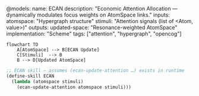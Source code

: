 @models:
  name: ECAN
  description: "Economic Attention Allocation — dynamically modulates focus weights on AtomSpace links."
  inputs:
    atomspace:      "Hypergraph structure"
    stimuli:        "Attention signals (list of <Atom, value>)"
  outputs:
    updated-space:  "Resonance-weighted AtomSpace"
  implementation:   "Scheme"
  tags: ["attention", "hypergraph", "opencog"]

```mermaid
flowchart TD
    A[AtomSpace] --> B[ECAN Update]
    C[Stimuli]  --> B
    B --> D[Updated AtomSpace]
```

```scheme
;; ECAN skill — assumes (ecan-update-attention …) exists in runtime
(define-skill ECAN
  (lambda (atomspace stimuli)
    (ecan-update-attention atomspace stimuli)))
```